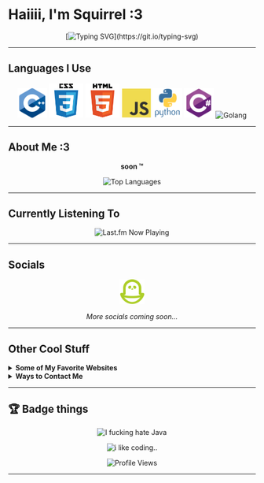 # Haiiii, I'm Squirrel :3

<div align="center">

[![Typing SVG](https://readme-typing-svg.herokuapp.com?font=Fira+Code&size=24&duration=3000&pause=1000&random=true&color=F7418F&center=true&vCenter=true&width=500&lines=Minor+(13-15);I+LOVE+PYTHON+AND+C%23!!!!!;Open+Source+(sorta);Self-Taught+:3;programming+IS+my+passion+:333;bi-gender;gay+llala;he+greg+on+my+boys+til+I+YAYAYAYAYAYA;love+u+pookie+(hyper+:3);i'm+a+closeted+emo)](https://git.io/typing-svg)

</div>

---

## Languages I Use

<div align="center">
  <img src="assets/README/languages/cpp.svg" width="60" alt="C++" title="C++">
  <img src="assets/README/languages/css.svg" width="70" alt="CSS" title="CSS">
  <img src="assets/README/languages/html.svg" width="70" alt="HTML" title="HTML">
  <img src="assets/README/languages/js.svg" width="60" alt="JavaScript" title="JavaScript">
  <img src="assets/README/languages/python.svg" width="60" alt="Python" title="Python">
  <img src="assets/README/languages/csharp.svg" width="60" alt="C#" title="C#">
  <img src="https://go.dev/blog/go-brand/Go-Logo/PNG/Go-Logo_Fuchsia.png" width="60" alt="Golang" title="Go">
</div>

---

## About Me :3

<div align="center">
  
**soon :tm:**

<img src="https://github-readme-stats.vercel.app/api/top-langs/?username=5quirre1&layout=compact&hide_border=true&bg_color=1e1e2f&title_color=8be9fd&text_color=f8f8f2&icon_color=ff79c6&border_radius=12&card_width=350&card_height=200" alt="Top Languages">

</div>

---

## Currently Listening To

<div align="center">
  <img src="https://last-fm-ruby.vercel.app/?username=Squirre1Z&bg=240046&cardBg=3C096C&primary=FFFFFF&secondary=E0AAFF&accent=9D4EDD&playing=9D4EDD&recently=FF5E5B&round=24&titleSize=18" alt="Last.fm Now Playing">
</div>

---

## Socials

<div align="center">
  
  <a href="https://pikidiary.lol/@squirrel">
    <img src="/assets/README/icons/piki.png" height="50" alt="PikiDiary">
  </a>

  <p><i>More socials coming soon...</i></p>

</div>

---

## Other Cool Stuff

<details>
  <summary><strong> Some of My Favorite Websites</strong></summary>
  <br>
  <div align="center">
    <a href="https://freakybob.site">
      <img src="https://freakybob.site/images/FreakybobDOTsite.png" width="70" alt="Freaky Bob Site">
    </a>
    <a href="https://blog.freakybob.site">
      <img src="https://freakybob.site/images/freakyblog.png" width="70" alt="Freaky Blog">
    </a>
    <a href="https://freakybrowse.freakybob.site">
      <img src="https://freakybrowse.freakybob.site/icons/icon.png" width="70" alt="Freaky Browse">
    </a>
    <a href="https://swag.freakybob.site/">
      <img src="https://github.com/nomaakip.png" width="70" alt="Swag">
    </a>
    <a href="https://wish.freakybob.site">
      <img src="https://github.com/wish13yt.png" width="70" alt="Wish">
    </a>
    <a href="https://squirrel.freakybob.site">
      <img src="https://squirrel.freakybob.site/assets/WEBSITE/petergriffin_csharp.png" width="70" alt="Squirrel">
    </a>
    <a href="https://greg.com">
      <img src="/assets/README/icons/greg.jpeg" width="69" height="70" alt="Greg">
    </a>
  </div>
</details>

<details>
  <summary><strong>Ways to Contact Me</strong></summary>
  <br>
  <div align="center">
    <a href="https://discord.com/users/1127731486485921813">
      <img src="https://img.shields.io/badge/Discord-7289DA?style=for-the-badge&logo=discord&logoColor=white" alt="Discord">
    </a>
    <a href="mailto:squirrelhomebrew@gmail.com">
      <img src="https://img.shields.io/badge/Email-D14836?style=for-the-badge&logo=gmail&logoColor=white" alt="Email">
    </a>
  </div>
</details>

---

## 🏆 Badge things

<div align="center">
  
  <img src="https://forthebadge.com/images/badges/i-fucking-hate-java.svg" alt="I fucking hate Java">
  
  ![i like coding..](https://img.shields.io/badge/-hyper%20coder%20or%20smth-%23152f4f?style=for-the-badge)
  
  ![Profile Views](https://komarev.com/ghpvc/?username=5quirre1&color=blueviolet&style=for-the-badge&label=Profile+Views)

</div>

---


<!--
  <img src="assets/README/languages/Go_dancing!!!.gif" width="60">
  <img src="assets/README/languages/C.svg" width="60">
  <img src="assets/README/languages/lua.svg" width="60">
  <img src="assets/README/languages/ts.svg" width="60">
  <img src="assets/README/languages/qbasic.png" width="60">
  <img src="assets/README/languages/BASIC.png" width="60">
  ^ I made this btw !!!
-->
